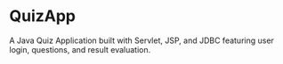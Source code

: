 # QuizApp
A Java Quiz Application built with Servlet, JSP, and JDBC featuring user login, questions, and result evaluation.
